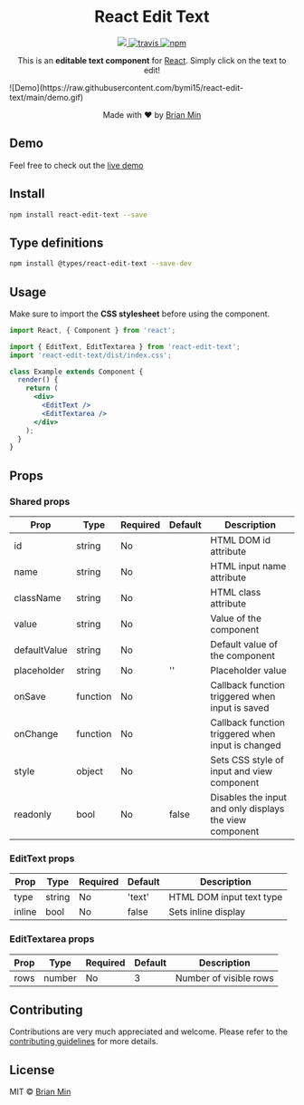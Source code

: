 <h1 align="center">React Edit Text</h1>

<p align="center">
    <a href="https://david-dm.org/bymi15/react-edit-text" title="dependencies status">
        <img src="https://david-dm.org/bymi15/react-edit-text/status.svg?style=flat-square"/>
    </a>
    <a href="https://travis-ci.com/github/bymi15/react-edit-text">
        <img src="https://api.travis-ci.com/bymi15/react-edit-text.svg?branch=main" alt="travis" />
    </a>
    <a href="https://www.npmjs.com/package/react-edit-text">
        <img src="https://img.shields.io/npm/v/react-edit-text?color=brightgreen&style=flat-squaret" alt="npm" />
    </a>
</p>

<p align="center">This is an <b>editable text component</b> for <a href="https://reactjs.org/">React</a>. Simply click on the text to edit!</p>
![Demo](https://raw.githubusercontent.com/bymi15/react-edit-text/main/demo.gif)
<p align="center">Made with <span role="img" aria-label="love">❤️</span> by <a href="https://github.com/bymi15">Brian Min</a></p>

## Demo

Feel free to check out the [live demo](https://bymi15.github.io/react-edit-text)

## Install

```bash
npm install react-edit-text --save
```

## Type definitions

```bash
npm install @types/react-edit-text --save-dev
```

## Usage

Make sure to import the <b>CSS stylesheet</b> before using the component.

```jsx
import React, { Component } from 'react';

import { EditText, EditTextarea } from 'react-edit-text';
import 'react-edit-text/dist/index.css';

class Example extends Component {
  render() {
    return (
      <div>
        <EditText />
        <EditTextarea />
      </div>
    );
  }
}
```

## Props

### Shared props

| Prop         | Type     | Required | Default | Description                                             |
| ------------ | -------- | -------- | ------- | ------------------------------------------------------- |
| id           | string   | No       |         | HTML DOM id attribute                                   |
| name         | string   | No       |         | HTML input name attribute                               |
| className    | string   | No       |         | HTML class attribute                                    |
| value        | string   | No       |         | Value of the component                                  |
| defaultValue | string   | No       |         | Default value of the component                          |
| placeholder  | string   | No       | ''      | Placeholder value                                       |
| onSave       | function | No       |         | Callback function triggered when input is saved         |
| onChange     | function | No       |         | Callback function triggered when input is changed       |
| style        | object   | No       |         | Sets CSS style of input and view component              |
| readonly     | bool     | No       | false   | Disables the input and only displays the view component |

### EditText props

| Prop   | Type   | Required | Default | Description              |
| ------ | ------ | -------- | ------- | ------------------------ |
| type   | string | No       | 'text'  | HTML DOM input text type |
| inline | bool   | No       | false   | Sets inline display      |

### EditTextarea props

| Prop | Type   | Required | Default | Description            |
| ---- | ------ | -------- | ------- | ---------------------- |
| rows | number | No       | 3       | Number of visible rows |

## Contributing

Contributions are very much appreciated and welcome.
Please refer to the [contributing guidelines](https://github.com/bymi15/react-edit-text/blob/main/CONTRIBUTING.md) for more details.

## License

MIT © [Brian Min](https://github.com/bymi15)
